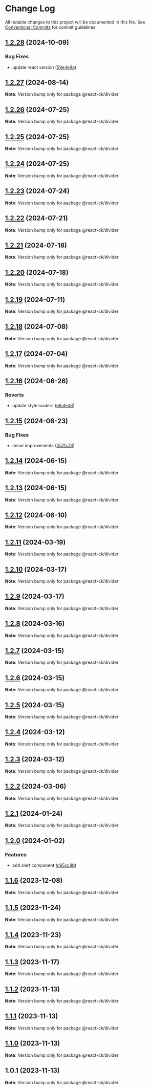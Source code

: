 # Change Log

All notable changes to this project will be documented in this file.
See [Conventional Commits](https://conventionalcommits.org) for commit guidelines.

## [1.2.28](https://github.com/abelflopes/react-ck/compare/@react-ck/divider@1.2.27...@react-ck/divider@1.2.28) (2024-10-09)


### Bug Fixes

* update react version ([59e4e9a](https://github.com/abelflopes/react-ck/commit/59e4e9afa979d29efdc793f3441ed528971844ca))



## [1.2.27](https://github.com/abelflopes/react-ck/compare/@react-ck/divider@1.2.26...@react-ck/divider@1.2.27) (2024-08-14)

**Note:** Version bump only for package @react-ck/divider





## [1.2.26](https://github.com/abelflopes/react-ck/compare/@react-ck/divider@1.2.25...@react-ck/divider@1.2.26) (2024-07-25)

**Note:** Version bump only for package @react-ck/divider





## [1.2.25](https://github.com/abelflopes/react-ck/compare/@react-ck/divider@1.2.24...@react-ck/divider@1.2.25) (2024-07-25)

**Note:** Version bump only for package @react-ck/divider





## [1.2.24](https://github.com/abelflopes/react-ck/compare/@react-ck/divider@1.2.23...@react-ck/divider@1.2.24) (2024-07-25)

**Note:** Version bump only for package @react-ck/divider





## [1.2.23](https://github.com/abelflopes/react-ck/compare/@react-ck/divider@1.2.22...@react-ck/divider@1.2.23) (2024-07-24)

**Note:** Version bump only for package @react-ck/divider





## [1.2.22](https://github.com/abelflopes/react-ck/compare/@react-ck/divider@1.2.21...@react-ck/divider@1.2.22) (2024-07-21)

**Note:** Version bump only for package @react-ck/divider





## [1.2.21](https://github.com/abelflopes/react-ck/compare/@react-ck/divider@1.2.20...@react-ck/divider@1.2.21) (2024-07-18)

**Note:** Version bump only for package @react-ck/divider





## [1.2.20](https://github.com/abelflopes/react-ck/compare/@react-ck/divider@1.2.19...@react-ck/divider@1.2.20) (2024-07-18)

**Note:** Version bump only for package @react-ck/divider





## [1.2.19](https://github.com/abelflopes/react-ck/compare/@react-ck/divider@1.2.18...@react-ck/divider@1.2.19) (2024-07-11)

**Note:** Version bump only for package @react-ck/divider





## [1.2.18](https://github.com/abelflopes/react-ck/compare/@react-ck/divider@1.2.17...@react-ck/divider@1.2.18) (2024-07-08)

**Note:** Version bump only for package @react-ck/divider





## [1.2.17](https://github.com/abelflopes/react-ck/compare/@react-ck/divider@1.2.16...@react-ck/divider@1.2.17) (2024-07-04)

**Note:** Version bump only for package @react-ck/divider





## [1.2.16](https://github.com/abelflopes/react-ck/compare/@react-ck/divider@1.2.15...@react-ck/divider@1.2.16) (2024-06-26)


### Reverts

* update style loaders ([e9afed3](https://github.com/abelflopes/react-ck/commit/e9afed309e7893e95b4b02cceb7e9636670740b8))



## [1.2.15](https://github.com/abelflopes/react-ck/compare/@react-ck/divider@1.2.14...@react-ck/divider@1.2.15) (2024-06-23)


### Bug Fixes

* minor improvements ([057fc73](https://github.com/abelflopes/react-ck/commit/057fc73a40b858d25f8e3e60cea7d4ec9fe021ed))



## [1.2.14](https://github.com/abelflopes/react-ck/compare/@react-ck/divider@1.2.13...@react-ck/divider@1.2.14) (2024-06-15)

**Note:** Version bump only for package @react-ck/divider





## [1.2.13](https://github.com/abelflopes/react-ck/compare/@react-ck/divider@1.2.12...@react-ck/divider@1.2.13) (2024-06-15)

**Note:** Version bump only for package @react-ck/divider





## [1.2.12](https://github.com/abelflopes/react-ck/compare/@react-ck/divider@1.2.11...@react-ck/divider@1.2.12) (2024-06-10)

**Note:** Version bump only for package @react-ck/divider





## [1.2.11](https://github.com/abelflopes/react-ck/compare/@react-ck/divider@1.2.10...@react-ck/divider@1.2.11) (2024-03-19)

**Note:** Version bump only for package @react-ck/divider





## [1.2.10](https://github.com/abelflopes/react-ck/compare/@react-ck/divider@1.2.9...@react-ck/divider@1.2.10) (2024-03-17)

**Note:** Version bump only for package @react-ck/divider





## [1.2.9](https://github.com/abelflopes/react-ck/compare/@react-ck/divider@1.2.8...@react-ck/divider@1.2.9) (2024-03-17)

**Note:** Version bump only for package @react-ck/divider





## [1.2.8](https://github.com/abelflopes/react-ck/compare/@react-ck/divider@1.2.7...@react-ck/divider@1.2.8) (2024-03-16)

**Note:** Version bump only for package @react-ck/divider





## [1.2.7](https://github.com/abelflopes/react-ck/compare/@react-ck/divider@1.2.6...@react-ck/divider@1.2.7) (2024-03-15)

**Note:** Version bump only for package @react-ck/divider





## [1.2.6](https://github.com/abelflopes/react-ck/compare/@react-ck/divider@1.2.5...@react-ck/divider@1.2.6) (2024-03-15)

**Note:** Version bump only for package @react-ck/divider





## [1.2.5](https://github.com/abelflopes/react-ck/compare/@react-ck/divider@1.2.4...@react-ck/divider@1.2.5) (2024-03-15)

**Note:** Version bump only for package @react-ck/divider





## [1.2.4](https://github.com/abelflopes/react-ck/compare/@react-ck/divider@1.2.3...@react-ck/divider@1.2.4) (2024-03-12)

**Note:** Version bump only for package @react-ck/divider





## [1.2.3](https://github.com/abelflopes/react-ck/compare/@react-ck/divider@1.2.2...@react-ck/divider@1.2.3) (2024-03-12)

**Note:** Version bump only for package @react-ck/divider





## [1.2.2](https://github.com/abelflopes/react-ck/compare/@react-ck/divider@1.2.1...@react-ck/divider@1.2.2) (2024-03-06)

**Note:** Version bump only for package @react-ck/divider





## [1.2.1](https://github.com/abelflopes/react-ck/compare/@react-ck/divider@1.2.0...@react-ck/divider@1.2.1) (2024-01-24)

**Note:** Version bump only for package @react-ck/divider





## [1.2.0](https://github.com/abelflopes/react-ck/compare/@react-ck/divider@1.1.6...@react-ck/divider@1.2.0) (2024-01-02)


### Features

* add alert component ([c95cc8b](https://github.com/abelflopes/react-ck/commit/c95cc8b37c0471b1db11b124d5d676677b64eacb))



## [1.1.6](https://github.com/abelflopes/react-ck/compare/@react-ck/divider@1.1.5...@react-ck/divider@1.1.6) (2023-12-08)

**Note:** Version bump only for package @react-ck/divider





## [1.1.5](https://github.com/abelflopes/react-ck/compare/@react-ck/divider@1.1.4...@react-ck/divider@1.1.5) (2023-11-24)

**Note:** Version bump only for package @react-ck/divider





## [1.1.4](https://github.com/abelflopes/react-ck/compare/@react-ck/divider@1.1.3...@react-ck/divider@1.1.4) (2023-11-23)

**Note:** Version bump only for package @react-ck/divider





## [1.1.3](https://github.com/abelflopes/react-ck/compare/@react-ck/divider@1.1.2...@react-ck/divider@1.1.3) (2023-11-17)

**Note:** Version bump only for package @react-ck/divider





## [1.1.2](https://github.com/abelflopes/react-ck/compare/@react-ck/divider@1.1.1...@react-ck/divider@1.1.2) (2023-11-13)

**Note:** Version bump only for package @react-ck/divider





## [1.1.1](https://github.com/abelflopes/react-ck/compare/@react-ck/divider@1.1.0...@react-ck/divider@1.1.1) (2023-11-13)

**Note:** Version bump only for package @react-ck/divider





## [1.1.0](https://github.com/abelflopes/react-ck/compare/@react-ck/divider@1.0.1...@react-ck/divider@1.1.0) (2023-11-13)

**Note:** Version bump only for package @react-ck/divider





## 1.0.1 (2023-11-13)

**Note:** Version bump only for package @react-ck/divider
